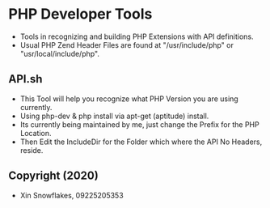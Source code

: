 # PHP Developer Tools

* Tools in recognizing and building PHP Extensions with API definitions.
* Usual PHP Zend Header Files are found at "/usr/include/php" or "usr/local/include/php".

## API.sh

* This Tool will help you recognize what PHP Version you are using currently.
* Using php-dev & php install via apt-get (aptitude) install.
* Its currently being maintained by me, just change the Prefix for the PHP Location.
* Then Edit the IncludeDir for the Folder which where the API No Headers, reside.

## Copyright (2020)

* Xin Snowflakes, 09225205353
